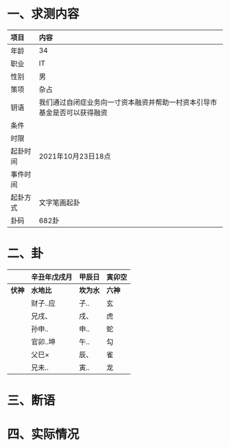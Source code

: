# 一、求测内容
|项目|内容|
|:-|:-|
|年龄|34|
|职业|IT|
|性别|男|
|策项|杂占|
|钥语|我们通过自闭症业务向一寸资本融资并帮助一村资本引导市基金是否可以获得融资|
|条件||
|时限||
|起卦时间|2021年10月23日18点|
|事件时间||
|起卦方式|文字笔画起卦|
|卦码|682卦|

# 二、卦
||辛丑年戊戌月|甲辰日|寅卯空|
|:-|:-|:-|:-|
|**伏神**|**水地比**|**坎为水**|**六神**|
||财子..应|子..|玄|
||兄戌、|戌、|虎|
||孙申..|申..|蛇|
||官卯..坤|午..|勾|
||父巳×|辰、|雀|
||兄未..|寅..|龙|


# 三、断语

# 四、实际情况